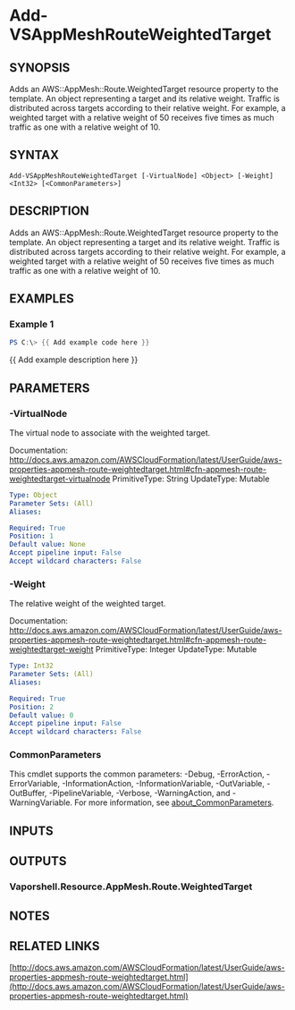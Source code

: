 # Add-VSAppMeshRouteWeightedTarget

## SYNOPSIS
Adds an AWS::AppMesh::Route.WeightedTarget resource property to the template.
An object representing a target and its relative weight.
Traffic is distributed across targets according to their relative weight.
For example, a weighted target with a relative weight of 50 receives five times as much traffic as one with a relative weight of 10.

## SYNTAX

```
Add-VSAppMeshRouteWeightedTarget [-VirtualNode] <Object> [-Weight] <Int32> [<CommonParameters>]
```

## DESCRIPTION
Adds an AWS::AppMesh::Route.WeightedTarget resource property to the template.
An object representing a target and its relative weight.
Traffic is distributed across targets according to their relative weight.
For example, a weighted target with a relative weight of 50 receives five times as much traffic as one with a relative weight of 10.

## EXAMPLES

### Example 1
```powershell
PS C:\> {{ Add example code here }}
```

{{ Add example description here }}

## PARAMETERS

### -VirtualNode
The virtual node to associate with the weighted target.

Documentation: http://docs.aws.amazon.com/AWSCloudFormation/latest/UserGuide/aws-properties-appmesh-route-weightedtarget.html#cfn-appmesh-route-weightedtarget-virtualnode
PrimitiveType: String
UpdateType: Mutable

```yaml
Type: Object
Parameter Sets: (All)
Aliases:

Required: True
Position: 1
Default value: None
Accept pipeline input: False
Accept wildcard characters: False
```

### -Weight
The relative weight of the weighted target.

Documentation: http://docs.aws.amazon.com/AWSCloudFormation/latest/UserGuide/aws-properties-appmesh-route-weightedtarget.html#cfn-appmesh-route-weightedtarget-weight
PrimitiveType: Integer
UpdateType: Mutable

```yaml
Type: Int32
Parameter Sets: (All)
Aliases:

Required: True
Position: 2
Default value: 0
Accept pipeline input: False
Accept wildcard characters: False
```

### CommonParameters
This cmdlet supports the common parameters: -Debug, -ErrorAction, -ErrorVariable, -InformationAction, -InformationVariable, -OutVariable, -OutBuffer, -PipelineVariable, -Verbose, -WarningAction, and -WarningVariable. For more information, see [about_CommonParameters](http://go.microsoft.com/fwlink/?LinkID=113216).

## INPUTS

## OUTPUTS

### Vaporshell.Resource.AppMesh.Route.WeightedTarget
## NOTES

## RELATED LINKS

[http://docs.aws.amazon.com/AWSCloudFormation/latest/UserGuide/aws-properties-appmesh-route-weightedtarget.html](http://docs.aws.amazon.com/AWSCloudFormation/latest/UserGuide/aws-properties-appmesh-route-weightedtarget.html)

